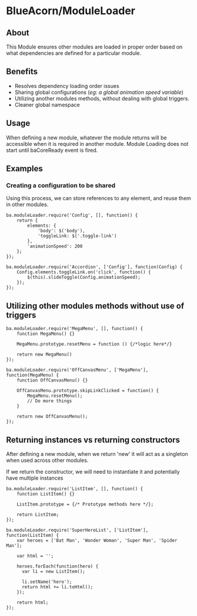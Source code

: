 # BlueAcorn/ModuleLoader

## About

This Module ensures other modules are loaded in proper order based on what dependencies are defined for a particular module.

## Benefits

- Resolves dependency loading order issues
- Sharing global configurations (*eg: a global animation speed variable*)
- Utilizing another modules methods, without dealing with global triggers.
- Cleaner global namespace

## Usage

When defining a new module, whatever the module returns will be accessible when it is required in another module. 
Module Loading does not start until baCoreReady event is fired. 

## Examples

### Creating a configuration to be shared

Using this process, we can store references to any element, and reuse them in other modules.

```
ba.moduleLoader.require('Config', [], function() {
    return {
        elements: {
            'body': $('body'),
            'toggleLink: $('.toggle-link')
        },
        'animationSpeed': 200
    };
});

ba.moduleLoader.require('Accordion', ['Config'], function(Config) {
    Config.elements.toggleLink.on('click', function() {
        $(this).slideToggle(Config.animationSpeed);
    });
});
```

## Utilizing other modules methods without use of triggers

```
ba.moduleLoader.require('MegaMenu', [], function() {
    function MegaMenu() {}
    
    MegaMenu.prototype.resetMenu = function () {/*logic here*/}
    
    return new MegaMenu()
});

ba.moduleLoader.require('OffCanvasMenu', ['MegaMenu'], function(MegaMenu) {
    function OffCanvasMenu() {}
    
    OffCanvasMenu.prototype.skipLinkClicked = function() {
        MegaMenu.resetMenu();
        // Do more things
    }
    
    return new OffCanvasMenu();
});
```

## Returning instances vs returning constructors

After defining a new module, when we return 'new' it will act as a singleton when used across other modules.

If we return the constructor, we will need to instantiate it and potentially have multiple instances

```
ba.moduleLoader.require('ListItem', [], function() {
    function ListItem() {}
    
    ListItem.prototype = {/* Prototype methods here */};
    
    return ListItem;
});

ba.moduleLoader.require('SuperHeroList', ['ListItem'], function(ListItem) {
    var heroes = ['Bat Man', 'Wonder Woman', 'Super Man', 'Spider Man'];
    
    var html = '';
    
    heroes.forEach(function(hero) {
      var li = new ListItem();
      
      li.setName('hero');
      return html += li.toHtml();
    });
    
    return html;
});
```
